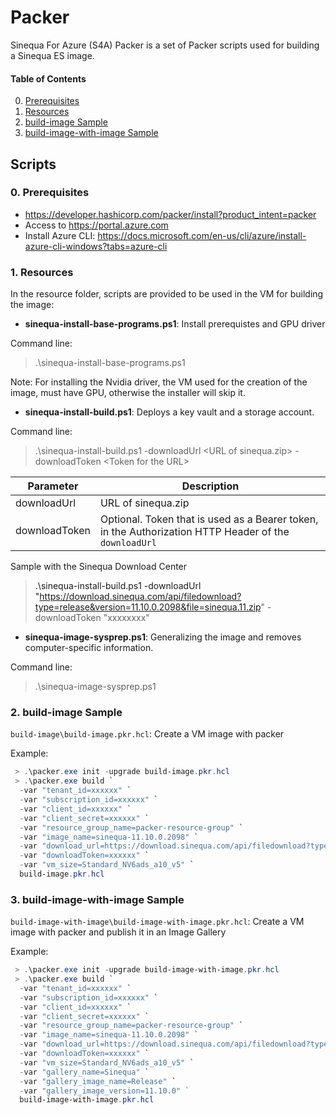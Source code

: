 # Packer 

Sinequa For Azure (S4A) Packer is a set of Packer scripts used for building a Sinequa ES image.

#### Table of Contents
0. [Prerequisites](#prerequisites)<br>
1. [Resources](#resources)<br>
2. [build-image Sample](#build-image)<br>
3. [build-image-with-image Sample](#build-image-with-image)<br>

  
## Scripts

### 0. Prerequisites <a name="prerequisites">

* https://developer.hashicorp.com/packer/install?product_intent=packer
* Access to https://portal.azure.com
* Install Azure CLI: https://docs.microsoft.com/en-us/cli/azure/install-azure-cli-windows?tabs=azure-cli

### 1. Resources <a name="resources">

In the resource folder, scripts are provided to be used in the VM for building the image:

* **sinequa-install-base-programs.ps1**: Install prerequistes and GPU driver 

Command line:

> .\sinequa-install-base-programs.ps1

Note: For installing the Nvidia driver, the VM used for the creation of the image, must have GPU, otherwise the installer will skip it.

* **sinequa-install-build.ps1**: Deploys a key vault and a storage account.

Command line:

> .\sinequa-install-build.ps1 -downloadUrl \<URL of sinequa.zip\> -downloadToken \<Token for the URL\>

Parameter | Description
--- | --- 
downloadUrl | URL of sinequa.zip
downloadToken | Optional. Token that is used as a Bearer token, in the Authorization HTTP Header of the `downloadUrl`

Sample with the Sinequa Download Center

> .\sinequa-install-build.ps1 -downloadUrl "https://download.sinequa.com/api/filedownload?type=release&version=11.10.0.2098&file=sinequa.11.zip" -downloadToken "xxxxxxxx"

* **sinequa-image-sysprep.ps1**: Generalizing the image and removes computer-specific information.

Command line:

> .\sinequa-image-sysprep.ps1


### 2. build-image Sample <a name="build-image">

`build-image\build-image.pkr.hcl`: Create a VM image with packer
 
 Example:

```powershell
 > .\packer.exe init -upgrade build-image.pkr.hcl
 > .\packer.exe build `
  -var "tenant_id=xxxxxx" `
  -var "subscription_id=xxxxxx" `
  -var "client_id=xxxxxx" `
  -var "client_secret=xxxxxx" `
  -var "resource_group_name=packer-resource-group" `
  -var "image_name=sinequa-11.10.0.2098" `
  -var "download_url=https://download.sinequa.com/api/filedownload?type=release&version=11.10.0.2098&file=sinequa.11.zip" `
  -var "downloadToken=xxxxxx" `
  -var "vm_size=Standard_NV6ads_a10_v5" `
  build-image.pkr.hcl
```

### 3. build-image-with-image Sample <a name="build-image-with-image">
`build-image-with-image\build-image-with-image.pkr.hcl`: Create a VM image with packer and publish it in an Image Gallery
 
 Example:

```powershell
 > .\packer.exe init -upgrade build-image-with-image.pkr.hcl
 > .\packer.exe build `
  -var "tenant_id=xxxxxx" `
  -var "subscription_id=xxxxxx" `
  -var "client_id=xxxxxx" `
  -var "client_secret=xxxxxx" `
  -var "resource_group_name=packer-resource-group" `
  -var "image_name=sinequa-11.10.0.2098" `
  -var "download_url=https://download.sinequa.com/api/filedownload?type=release&version=11.10.0.2098&file=sinequa.11.zip" `
  -var "downloadToken=xxxxxx" `
  -var "vm_size=Standard_NV6ads_a10_v5" `
  -var "gallery_name=Sinequa" `
  -var "gallery_image_name=Release" `
  -var "gallery_image_version=11.10.0" `  
  build-image-with-image.pkr.hcl
```
